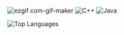![ezgif com-gif-maker](https://user-images.githubusercontent.com/83002941/116006464-0a344600-a629-11eb-849c-a0092c1bd5f5.gif) ![C++](https://user-images.githubusercontent.com/83002941/116006151-9fced600-a627-11eb-9112-a1a108be2020.gif) ![Java](https://user-images.githubusercontent.com/83002941/116006658-cf7edd80-a629-11eb-93e8-a50b07e42ff4.gif)




![Top Languages](https://github-readme-stats.vercel.app/api/top-langs/?username=codelust)




